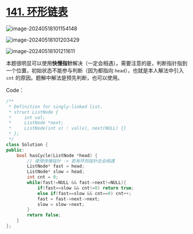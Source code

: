 # [141. 环形链表](https://leetcode.cn/problems/linked-list-cycle/)

![image-20240518101154148](http://henry-typora.oss-cn-beijing.aliyuncs.com/img/image-20240518101154148.png)

![image-20240518101203429](http://henry-typora.oss-cn-beijing.aliyuncs.com/img/image-20240518101203429.png)

![image-20240518101211611](http://henry-typora.oss-cn-beijing.aliyuncs.com/img/image-20240518101211611.png)

本题很明显可以使用**快慢指针**解决（一定会相遇）。需要注意的是，判断指针指到一个位置，初始状态不能参与判断（因为都指向 `head`），也就是本人解法中引入 `cnt` 的原因。题解中解法是预先判断，也可以使用。

Code：

```cpp
/**
 * Definition for singly-linked list.
 * struct ListNode {
 *     int val;
 *     ListNode *next;
 *     ListNode(int x) : val(x), next(NULL) {}
 * };
 */
class Solution {
public:
    bool hasCycle(ListNode *head) {
        // 使用快慢指针 -> 若有环则指针总会相遇
        ListNode* fast = head;
        ListNode* slow = head;
        int cnt = 0;
        while(fast!=NULL && fast->next!=NULL){
            if(fast==slow && cnt!=0) return true;
            else if(fast==slow && cnt==0) cnt++;
            fast = fast->next->next;
            slow = slow->next;
        }
        return false;
    }
};
```


